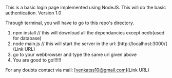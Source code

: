 
This is a basic login page implemented using NodeJS.
This will do the basic authentication.
Version 1.0

Through terminal, you will have to go to this repo's directory.
1. npm install // this will download all the dependancies except nedb(used for database)
2. node main.js // this will start the server in the url: [http://localhost:3000/](Link URL)
3. go to your webbrowser and type the same url given above
4. You are good to go!!!!!!

For any doubts contact via mail: [venkatss10@gmail.com](Link URL)
